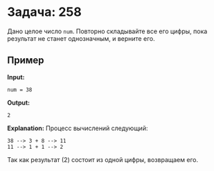 # Задача: 258

Дано целое число `num`. Повторно складывайте все его цифры, пока результат не станет однозначным, и верните его.

## Пример

**Input:**
```
num = 38
```

**Output:**
```
2
```

**Explanation:**
Процесс вычислений следующий:
```
38 --> 3 + 8 --> 11
11 --> 1 + 1 --> 2
```
Так как результат (2) состоит из одной цифры, возвращаем его.
